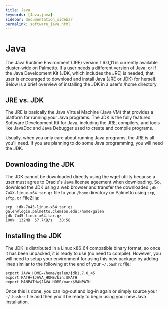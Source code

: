 ```yaml
---
title: Java
keywords: [Java,java]
sidebar: documentation_sidebar
permalink: software_java.html
---
```


# Java



The Java Runtime Environment (JRE) version 1.6.0_11 is currently available cluster-wide on Palmetto. 
If a user needs a different version of Java, or if the Java Development Kit (JDK, which includes the JRE) 
is needed, that user is encouraged to download and install Java (JRE or JDK) for herself. Below is a brief 
overview of installing the JDK in a user's /home directory.

## JRE vs. JDK

The JRE is basically the Java Virtual Machine (Java VM) that provides a platform for running your 
Java programs. The JDK is the fully featured Software Development Kit for Java, including the JRE, 
compilers, and tools like JavaDoc and Java Debugger used to create and compile programs.

Usually, when you only care about running Java programs, the JRE is all you'll need. If you are planning 
to do some Java programming, you will need the JDK.

## Downloading the JDK

The JDK cannot be downloaded directly using the wget utility because a user must agree to Oracle's 
Java license ageement when downloading.  So, download the JDK using a web browser and transfer the 
downloaded  `jdk-7uXX-linux-x64.tar.gz`  file to your `/home` directory on Palmetto using `scp`, `sftp`, 
or FileZilla:

    scp  jdk-7u45-linux-x64.tar.gz galen@login.palmetto.clemson.edu:/home/galen
    jdk-7u45-linux-x64.tar.gz                                                             100%  132MB  57.7KB/s   38:58

## Installing the JDK

The JDK is distributed in a Linux x86_64 compatible binary format, so once it has been unpacked, it 
is ready to use (no need to compile).  However, you will need to setup your environment for using this 
new package by adding lines similar to the following at the end of your `~/.bashrc` file:

    export JAVA_HOME=/home/galen/jdk1.7.0_45
    export PATH=$JAVA_HOME/bin:$PATH
    export MANPATH=$JAVA_HOME/man:$MANPATH

Once this is done, you can log-out and log-in again or simply source your `~/.bashrc` file and then 
you'll be ready to begin using your new Java installation.

